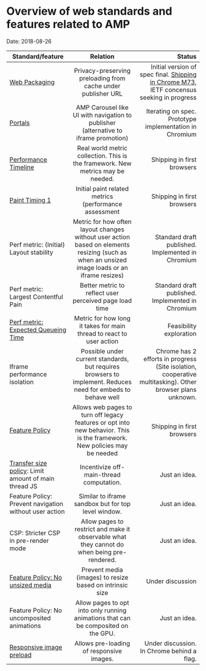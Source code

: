 # Overview of web standards and features related to AMP

Date: 2018-08-26

| Standard/feature | Relation | Status |
| ---------------- |:--------:| ------:|
| [Web Packaging](https://github.com/WICG/webpackage) | Privacy-preserving preloading from cache under publisher URL | Initial version of spec final. [Shipping in Chrome M73](https://groups.google.com/a/chromium.org/forum/#!msg/blink-dev/gPH_BcOBEtc/Z41GR0mwEQAJ), IETF concensus seeking in progress |
| [Portals](https://github.com/KenjiBaheux/portals/blob/master/explainer.md) | AMP Carousel like UI with navigation to publisher (alternative to iframe promotion) | Iterating on spec. Prototype implementation in Chromium |
| [Performance Timeline](https://w3c.github.io/performance-timeline/) | Real world metric collection. This is the framework. New metrics may be needed. | Shipping in first browsers |
| [Paint Timing 1](https://w3c.github.io/paint-timing/) | Initial paint related metrics (performance assessment | Shipping in first browsers |
| Perf metric: (Initial) Layout stability | Metric for how often layout changes without user action based on elements resizing (such as when an unsized image loads or an iframe resizes) | Standard draft published. Implemented in Chromium |
| Perf metric: Largest Contentful Pain | Better metric to reflect user perceived page load time | Standard draft published. Implemented in Chromium |
| [Perf metric: Expected Queueing Time](https://docs.google.com/document/d/1Vgu7-R84Ym3lbfTRi98vpdspRr1UwORB4UV-p9K1FF0/edit#heading=h.qtmvlls54hz) | Metric for how long it takes for main thread to react to user action | Feasibility exploration |
| Iframe performance isolation | Possible under current standards, but requires browsers to implement. Reduces need for embeds to behave well | Chrome has 2 efforts in progress (Site isolation, cooperative multitasking). Other browser plans unknown. |
| [Feature Policy](https://wicg.github.io/feature-policy/) | Allows web pages to turn off legacy features or opt into new behavior. This is the framework. New policies may be needed | Shipping in first browsers |
| [Transfer size policy](https://github.com/WICG/transfer-size): Limit amount of main thread JS | Incentivize off-main-thread computation. |Just an idea. |
| Feature Policy: Prevent navigation without user action | Similar to iframe sandbox but for top level window. |Just an idea. |
| CSP: Stricter CSP in pre-render mode | Allow pages to restrict and make it observable what they cannot do when being pre-rendered. |Just an idea. |
| [Feature Policy: No unsized media](https://github.com/WICG/feature-policy/issues/127) | Prevent media (images) to resize based on intrinsic size | Under discussion |
| Feature Policy: No uncomposited animations | Allow pages to opt into only running animations that can be composited on the GPU. | Just an idea. |
| [Responsive image preload](https://github.com/w3c/preload/issues/120) | Allows pre-loading of responsive images. | Under discussion. In Chrome behind a flag. |
